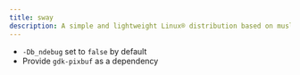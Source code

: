 ```yaml
---
title: sway
description: A simple and lightweight Linux® distribution based on musl libc and toybox
---
```


- `-Db_ndebug` set to `false` by default
- Provide `gdk-pixbuf` as a dependency
